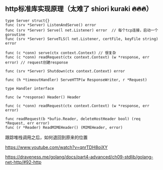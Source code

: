 

## http标准库实现原理（太难了 shiori kuraki  🔥🔥🔥）

```golang
type Server struct{}
func (srv *Server) ListenAndServe() error
func (srv *Server) Serve(l net.Listener) error  // 每个tcp连接，启动一个goroutine
func (srv *Server) ServeTLS(l net.Listener, certFile, keyFile string) error

func (c *conn) serve(ctx context.Context) // 很复杂
func (c *conn) readRequest(ctx context.Context) (w *response, err error) // request创建response

func (srv *Server) Shutdown(ctx context.Context) error

func (h *timeoutHandler) ServeHTTP(w ResponseWriter, r *Request)

type Handler interface

func (w *response) Header() Header

func (c *conn) readRequest(ctx context.Context) (w *response, err error)

func readRequest(b *bufio.Reader, deleteHostHeader bool) (req *Request, err error)
func (r *Reader) ReadMIMEHeader() (MIMEHeader, error)
```

跟踪堆栈调用之后，如何退回到原来的位置


https://www.youtube.com/watch?v=qnrTDH8oiXY


https://draveness.me/golang/docs/part4-advanced/ch09-stdlib/golang-net-http/#92-http

